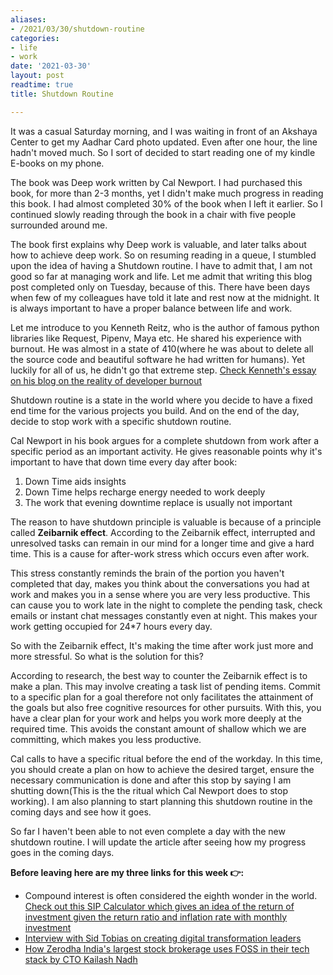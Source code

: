 ```yaml
---
aliases:
- /2021/03/30/shutdown-routine
categories:
- life
- work
date: '2021-03-30'
layout: post
readtime: true
title: Shutdown Routine

---
```


It was a casual Saturday morning, and I was waiting in front of
an Akshaya Center to get my Aadhar Card photo updated. Even
after one hour, the line hadn't moved much. So I sort of decided to start reading one of my kindle E-books on my phone.

The book was Deep work written by Cal Newport. I had purchased this book, for more than 2-3 months, yet I didn't make
much progress in reading this book. I had almost completed 30% of the book when I left it earlier. So I 
continued slowly reading through the book in a chair with five people surrounded 
around me.

The book first explains why Deep work is valuable, and later talks about
how to achieve deep work. So on resuming reading in a queue, I stumbled upon the idea of having a Shutdown routine.
I have to admit that, I am not good so far at managing work and life. 
Let me admit that writing this blog post completed only on Tuesday, because of this.
There have been days when few of my colleagues have told it late and rest now at the midnight.
It is always important to have a proper balance between life and work. 

Let me introduce to you Kenneth Reitz, who is the author of famous python libraries like Request, Pipenv, Maya etc.
He shared his experience with burnout. He was almost in a state of 410(where he was about to delete
all the source code and beautiful software he had written for humans). Yet
luckily for all of us, he didn't go that extreme step.
[Check Kenneth's essay on his blog on the reality of developer burnout](https://kenreitz.org/essays/2017/01/05/the-reality-of-developer-burnout)

Shutdown routine is a state in the world where you decide to have a fixed
end time for the various projects you build. And on the end of the day, decide
to stop work with a specific shutdown routine.

Cal Newport in his book argues for a complete shutdown from work after a specific period
as an important activity. He gives reasonable points why it's important to have that 
down time every day after book:

1. Down Time aids insights
2. Down Time helps recharge energy needed to work deeply
3. The work that evening downtime replace is usually not important

The reason to have shutdown principle is valuable is because of a principle called **Zeibarnik effect**.
According to the Zeibarnik effect, interrupted and unresolved tasks can remain in our mind for a
longer time and give a hard time. This is a cause for after-work stress which occurs even after work.

This stress constantly reminds the brain of the portion you haven't completed 
that day, makes you think about the conversations you had at work and makes
you in a sense where you are very less productive. This can cause you to work late in the night to complete the pending task, check
emails or instant chat messages constantly even at night. This makes your work getting occupied for 24*7 hours every day.

So with the Zeibarnik effect, It's making the time after work just
more and more stressful. So what is the solution for this?

According to research, the best way to counter the Zeibarnik effect is to make a plan. This may involve
creating a task list of pending items. Commit to a specific plan for a goal therefore not only facilitates
the attainment of the goals but also free cognitive resources for other pursuits. With this,
you have a clear plan for your work and helps you work more deeply at the required time.
This avoids the constant amount of shallow which we are committing, which makes you less productive.

Cal calls to have a specific ritual before the end of the workday. In this time, you
should create a plan on how to achieve the desired target, ensure the necessary communication
is done and after this stop by saying I am shutting down(This is the
the ritual which Cal Newport does to stop working).
I am also planning to start planning this shutdown routine in the coming days and see how it goes.

So far I haven't been able to not even complete a day with the new shutdown routine.
I will update the article after seeing how my progress goes in the coming days.

**Before leaving here are my three links for this week  👉:**

- Compound interest is often considered the eighth wonder in the world. [Check out this
SIP Calculator which gives an idea of the return of investment given the return ratio and inflation rate with monthly investment](https://sony-mathew.com/projects/sip-calculator)
- [Interview with Sid Tobias on creating digital transformation leaders](https://www.cascadia.report/sid-tobias/)
- [How Zerodha India's largest stock brokerage uses FOSS in their tech stack by CTO Kailash Nadh](https://youtu.be/V-sqMIG7wgg)
